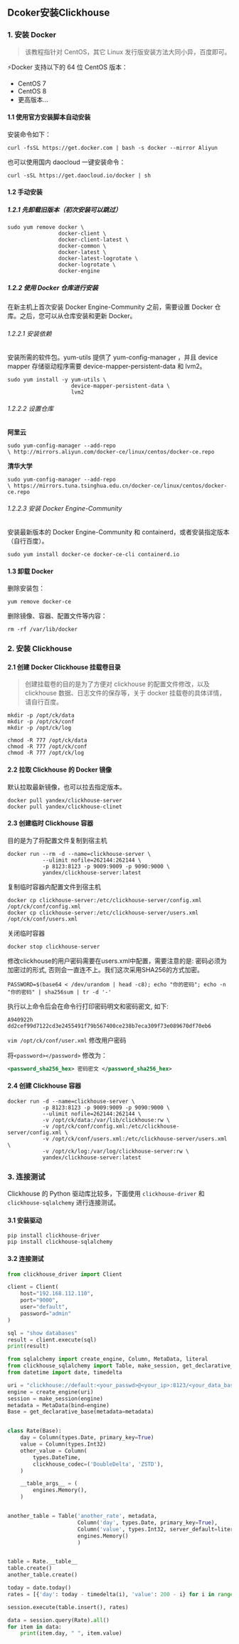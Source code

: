 ## Dcoker安装Clickhouse


### 1. 安装 Docker

> 该教程指针对 CentOS，其它 Linux 发行版安装方法大同小异，百度即可。

⚡Docker 支持以下的 64 位 CentOS 版本：

- CentOS 7
- CentOS 8
- 更高版本...

#### 1.1 使用官方安装脚本自动安装

安装命令如下：

```shell
curl -fsSL https://get.docker.com | bash -s docker --mirror Aliyun
```

也可以使用国内 daocloud 一键安装命令：

```shell
curl -sSL https://get.daocloud.io/docker | sh
```

#### 1.2 手动安装

##### 1.2.1 先卸载旧版本（初次安装可以跳过）

```shell
sudo yum remove docker \
                docker-client \
                docker-client-latest \
                docker-common \
                docker-latest \
                docker-latest-logrotate \
                docker-logrotate \
                docker-engine
```

##### 1.2.2 使用 Docker 仓库进行安装

在新主机上首次安装 Docker Engine-Community 之前，需要设置 Docker 仓库。之后，您可以从仓库安装和更新 Docker。

###### 1.2.2.1 安装依赖

安装所需的软件包。yum-utils 提供了 yum-config-manager ，并且 device mapper 存储驱动程序需要 device-mapper-persistent-data 和 lvm2。

```shell
sudo yum install -y yum-utils \
                    device-mapper-persistent-data \
                    lvm2
```

###### 1.2.2.2 设置仓库

**阿里云**

```shell
sudo yum-config-manager --add-repo 
\ http://mirrors.aliyun.com/docker-ce/linux/centos/docker-ce.repo
```

**清华大学**

```shell
sudo yum-config-manager --add-repo 
\ https://mirrors.tuna.tsinghua.edu.cn/docker-ce/linux/centos/docker-ce.repo
```

###### 1.2.2.3 安装 Docker Engine-Community

安装最新版本的 Docker Engine-Community 和 containerd，或者安装指定版本（自行百度）。

```shell
sudo yum install docker-ce docker-ce-cli containerd.io
```

#### 1.3 卸载 Docker 

删除安装包：

```shell
yum remove docker-ce
```

删除镜像、容器、配置文件等内容：

```shell
rm -rf /var/lib/docker
```

### 2. 安装 Clickhouse

#### 2.1 创建 Docker Clickhouse 挂载卷目录

> 创建挂载卷的目的是为了方便对 clickhouse 的配置文件修改，以及 clickhouse 数据、日志文件的保存等，关于 docker 挂载卷的具体详情，请自行百度。

```shell
mkdir -p /opt/ck/data
mkdir -p /opt/ck/conf
mkdir -p /opt/ck/log
 
chmod -R 777 /opt/ck/data
chmod -R 777 /opt/ck/conf
chmod -R 777 /opt/ck/log
```

#### 2.2 拉取 Clickhouse 的 Docker 镜像

默认拉取最新镜像，也可以拉去指定版本。

```shell
docker pull yandex/clickhouse-server
docker pull yandex/clickhouse-clinet
```

#### 2.3 创建临时 Clickhouse 容器

目的是为了将配置文件复制到宿主机

```shell
docker run --rm -d --name=clickhouse-server \
           --ulimit nofile=262144:262144 \
           -p 8123:8123 -p 9009:9009 -p 9090:9000 \
           yandex/clickhouse-server:latest
```

复制临时容器内配置文件到宿主机

```shell
docker cp clickhouse-server:/etc/clickhouse-server/config.xml /opt/ck/conf/config.xml
docker cp clickhouse-server:/etc/clickhouse-server/users.xml /opt/ck/conf/users.xml
```

关闭临时容器

```shell
docker stop clickhouse-server
```

修改clickhouse的用户密码需要在users.xml中配置，需要注意的是: 密码必须为加密过的形式, 否则会一直连不上。我们这次采用SHA256的方式加密。

```shell
PASSWORD=$(base64 < /dev/urandom | head -c8); echo "你的密码"; echo -n "你的密码" | sha256sum | tr -d '-'
```

执行以上命令后会在命令行打印密码明文和密码密文, 如下:

```
A940922h
dd2cef99d7122cd3e2455491f79b567400ce238b7eca309f73e089670df70eb6 
```

`vim /opt/ck/conf/user.xml` 修改用户密码

将`<password></password>` 修改为：

```xml
<password_sha256_hex> 密码密文 </password_sha256_hex>
```

#### 2.4 创建 Clickhouse 容器

```shell
docker run -d --name=clickhouse-server \
           -p 8123:8123 -p 9009:9009 -p 9090:9000 \
           --ulimit nofile=262144:262144 \
           -v /opt/ck/data:/var/lib/clickhouse:rw \
           -v /opt/ck/conf/config.xml:/etc/clickhouse-server/config.xml \
           -v /opt/ck/conf/users.xml:/etc/clickhouse-server/users.xml \
           -v /opt/ck/log:/var/log/clickhouse-server:rw \
           yandex/clickhouse-server:latest
```

### 3. 连接测试

Clickhouse 的 Python 驱动库比较多，下面使用 `clickhouse-driver` 和 `clickhouse-sqlalchemy` 进行连接测试。

#### 3.1 安装驱动

```shell
pip install clickhouse-driver
pip install clickhouse-sqlalchemy
```

#### 3.2 连接测试

```python
from clickhouse_driver import Client

client = Client(
    host="192.168.112.110",
    port="9000",
    user="default",
    password="admin"
)

sql = "show databases"
result = client.execute(sql)
print(result)
```

```python
from sqlalchemy import create_engine, Column, MetaData, literal
from clickhouse_sqlalchemy import Table, make_session, get_declarative_base, types, engines
from datetime import date, timedelta

uri = "clickhouse://default:<your_passwd>@<your_ip>:8123/<your_data_base>"
engine = create_engine(uri)
session = make_session(engine)
metadata = MetaData(bind=engine)
Base = get_declarative_base(metadata=metadata)


class Rate(Base):
    day = Column(types.Date, primary_key=True)
    value = Column(types.Int32)
    other_value = Column(
        types.DateTime,
        clickhouse_codec=('DoubleDelta', 'ZSTD'),
    )

    __table_args__ = (
        engines.Memory(),
    )


another_table = Table('another_rate', metadata,
                      Column('day', types.Date, primary_key=True),
                      Column('value', types.Int32, server_default=literal(1)),
                      engines.Memory()
                      )


table = Rate.__table__
table.create()
another_table.create()

today = date.today()
rates = [{'day': today - timedelta(i), 'value': 200 - i} for i in range(100)]

session.execute(table.insert(), rates)

data = session.query(Rate).all()
for item in data:
    print(item.day, " ", item.value)
```

